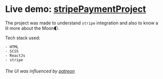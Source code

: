 # Live demo: [stripePaymentProject](https://stripepaymentproject.web.app/)

The project was made to understand `stripe` integration and also to know a lil more about the Moon:first_quarter_moon:.

Tech stack used:

```
- HTML
- SCSS
- ReactJs
- stripe
```

###### The UI was influenced by [patreon](https://www.patreon.com/)
